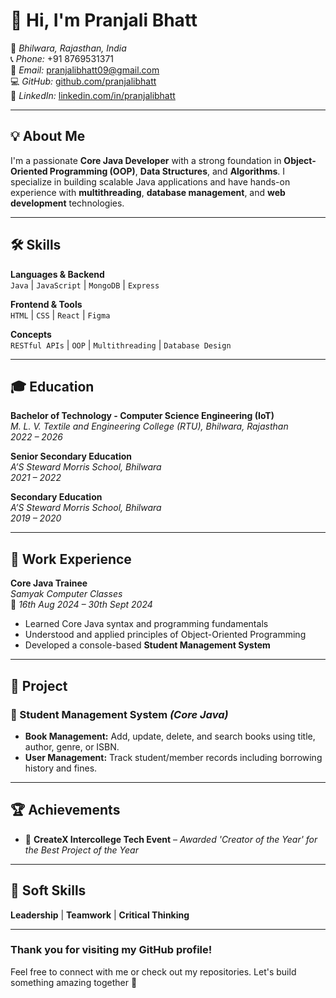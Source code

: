 # 👋 Hi, I'm Pranjali Bhatt

📍 *Bhilwara, Rajasthan, India*  
📞 *Phone:* +91 8769531371  
📧 *Email:* [pranjalibhatt09@gmail.com](mailto:pranjalibhatt09@gmail.com)  
💻 *GitHub:* [github.com/pranjalibhatt](https://github.com/pranjalibhatt)  
🔗 *LinkedIn:* [linkedin.com/in/pranjalibhatt](https://www.linkedin.com/in/pranjalibhatt)

---

## 💡 About Me

I'm a passionate **Core Java Developer** with a strong foundation in **Object-Oriented Programming (OOP)**, **Data Structures**, and **Algorithms**. I specialize in building scalable Java applications and have hands-on experience with **multithreading**, **database management**, and **web development** technologies.

---

## 🛠️ Skills

**Languages & Backend**  
`Java` | `JavaScript` | `MongoDB` | `Express`

**Frontend & Tools**  
`HTML` | `CSS` | `React` | `Figma`

**Concepts**  
`RESTful APIs` | `OOP` | `Multithreading` | `Database Design`

---

## 🎓 Education

**Bachelor of Technology - Computer Science Engineering (IoT)**  
*M. L. V. Textile and Engineering College (RTU), Bhilwara, Rajasthan*  
*2022 – 2026*

**Senior Secondary Education**  
*A’S Steward Morris School, Bhilwara*  
*2021 – 2022*

**Secondary Education**  
*A’S Steward Morris School, Bhilwara*  
*2019 – 2020*

---

## 💼 Work Experience

**Core Java Trainee**  
*Samyak Computer Classes*  
📅 *16th Aug 2024 – 30th Sept 2024*  
- Learned Core Java syntax and programming fundamentals  
- Understood and applied principles of Object-Oriented Programming  
- Developed a console-based **Student Management System**

---

## 🧩 Project

### 📘 Student Management System *(Core Java)*
- **Book Management:** Add, update, delete, and search books using title, author, genre, or ISBN.  
- **User Management:** Track student/member records including borrowing history and fines.

---

## 🏆 Achievements

- 🏅 **CreateX Intercollege Tech Event** – *Awarded 'Creator of the Year' for the Best Project of the Year*

---

## 🤝 Soft Skills

**Leadership** | **Teamwork** | **Critical Thinking**

---

### Thank you for visiting my GitHub profile!

Feel free to connect with me or check out my repositories. Let's build something amazing together 🚀
